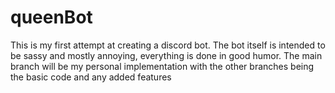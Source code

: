 # queenBot
This is my first attempt at creating a discord bot.
The bot itself is intended to be sassy and mostly annoying,
everything is done in good humor.
The main branch will be my personal implementation with the other branches being the basic code
and any added features

